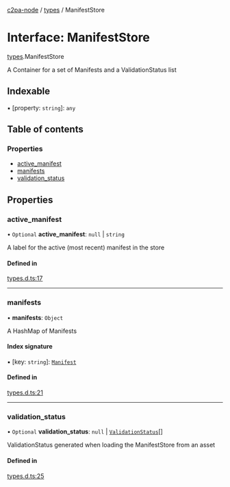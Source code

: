 [c2pa-node](../README.md) / [types](../modules/types.md) / ManifestStore

# Interface: ManifestStore

[types](../modules/types.md).ManifestStore

A Container for a set of Manifests and a ValidationStatus list

## Indexable

▪ [property: `string`]: `any`

## Table of contents

### Properties

- [active\_manifest](types.ManifestStore.md#active_manifest)
- [manifests](types.ManifestStore.md#manifests)
- [validation\_status](types.ManifestStore.md#validation_status)

## Properties

### active\_manifest

• `Optional` **active\_manifest**: ``null`` \| `string`

A label for the active (most recent) manifest in the store

#### Defined in

[types.d.ts:17](https://github.com/contentauth/c2pa-node/blob/87f454b/js-src/types.d.ts#L17)

___

### manifests

• **manifests**: `Object`

A HashMap of Manifests

#### Index signature

▪ [key: `string`]: [`Manifest`](types.Manifest.md)

#### Defined in

[types.d.ts:21](https://github.com/contentauth/c2pa-node/blob/87f454b/js-src/types.d.ts#L21)

___

### validation\_status

• `Optional` **validation\_status**: ``null`` \| [`ValidationStatus`](types.ValidationStatus.md)[]

ValidationStatus generated when loading the ManifestStore from an asset

#### Defined in

[types.d.ts:25](https://github.com/contentauth/c2pa-node/blob/87f454b/js-src/types.d.ts#L25)
